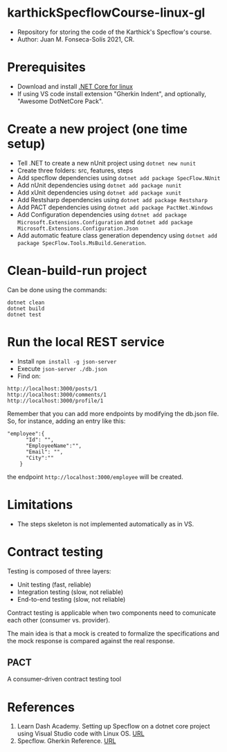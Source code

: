 # karthickSpecflowCourse-linux-gl
* Repository for storing the code of the Karthick's Specflow's course.
* Author: Juan M. Fonseca-Solís 2021, CR.

# Prerequisites
* Download and install [.NET Core for linux](https://dotnet.microsoft.com/download)
* If using VS code install extension "Gherkin Indent", and optionally, "Awesome DotNetCore Pack".
# Create a new project (one time setup)
* Tell .NET to create a new nUnit project using `dotnet new nunit`
* Create three folders: src, features, steps
* Add specflow dependencies using `dotnet add package SpecFlow.NUnit`
* Add nUnit dependencies using `dotnet add package nunit`
* Add xUnit dependencies using `dotnet add package xunit`
* Add Restsharp dependencies using `dotnet add package Restsharp`
* Add PACT dependencies using `dotnet add package PactNet.Windows`
* Add Configuration dependencies using `dotnet add package Microsoft.Extensions.Configuration` and `dotnet add package Microsoft.Extensions.Configuration.Json `
* Add automatic feature class generation dependency using `dotnet add package SpecFlow.Tools.MsBuild.Generation`.

# Clean-build-run project
Can be done using the commands:
```
dotnet clean
dotnet build
dotnet test
```

# Run the local REST service
* Install `npm install -g json-server`
* Execute `json-server ./db.json`
* Find on:
```
http://localhost:3000/posts/1
http://localhost:3000/comments/1
http://localhost:3000/profile/1
```
Remember that you can add more endpoints by modifying the db.json file. So, for instance, adding an entry like this:
```
"employee":{
      "Id": "",
      "EmployeeName":"",
      "Email": "",
      "City":""
    }
```
the endpoint `http://localhost:3000/employee` will be created.
# Limitations
* The steps skeleton is not implemented automatically as in VS.

# Contract testing
Testing is composed of three layers:
* Unit testing (fast, reliable)
* Integration testing (slow, not reliable)
* End-to-end testing (slow, not reliable)

Contract testing is applicable when two components need to comunicate each other (consumer vs. provider).

The main idea is that a mock is created to formalize the specifications and the mock response is compared against the real response.

## PACT
A consumer-driven contract testing tool

# References
1. Learn Dash Academy. Setting up Specflow on a dotnet core project using Visual Studio code with Linux OS. [URL](https://testautomation.org/setting-up-specflow-on-a-dotnet-core-project-using-visual-studio-code-with-linux-os/)
2. Specflow. Gherkin Reference. [URL](https://gorillalogic.udemy.com/course/api-testing-with-restsharp-and-specflow-in-csharp)